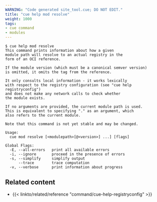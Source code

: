 ```yaml
---
WARNING: "Code generated site_tool.cue; DO NOT EDIT."
title: "cue help mod resolve"
weight: 1000
tags:
- cue command
- modules
---
```

````text { title="TERMINAL" type="terminal" codeToCopy="Y3VlIGhlbHAgbW9kIHJlc29sdmU=" }
$ cue help mod resolve
This command prints information about how a given
module path will resolve to an actual registry in the
form of an OCI reference.

If the module version (which must be a canonical semver version)
is omitted, it omits the tag from the reference.

It only consults local information - it works lexically
with respect to the registry configuration (see "cue help registryconfig")
and does not make any network calls to check whether
the module exists.

If no arguments are provided, the current module path is used.
This is equivalent to specifying "." as an argument, which
also refers to the current module.

Note that this command is not yet stable and may be changed.

Usage:
  cue mod resolve [<modulepath>[@<version>] ...] [flags]

Global Flags:
  -E, --all-errors   print all available errors
  -i, --ignore       proceed in the presence of errors
  -s, --simplify     simplify output
      --trace        trace computation
  -v, --verbose      print information about progress
````

## Related content

- {{< linkto/related/reference "command/cue-help-registryconfig" >}}